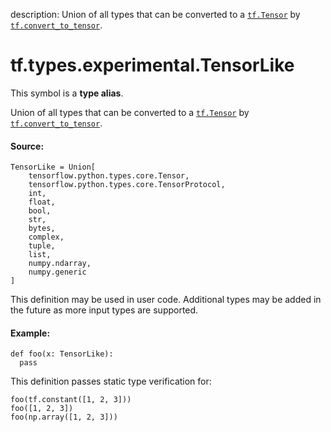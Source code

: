 description: Union of all types that can be converted to a <a href="../../../tf/Tensor.md"><code>tf.Tensor</code></a> by <a href="../../../tf/convert_to_tensor.md"><code>tf.convert_to_tensor</code></a>.

<div itemscope itemtype="http://developers.google.com/ReferenceObject">
<meta itemprop="name" content="tf.types.experimental.TensorLike" />
<meta itemprop="path" content="Stable" />
</div>

# tf.types.experimental.TensorLike

<!-- Insert buttons and diff -->
This symbol is a **type alias**.

Union of all types that can be converted to a <a href="../../../tf/Tensor.md"><code>tf.Tensor</code></a> by <a href="../../../tf/convert_to_tensor.md"><code>tf.convert_to_tensor</code></a>.

#### Source:

<pre class="devsite-click-to-copy prettyprint lang-py tfo-signature-link">
<code>TensorLike = Union[
    tensorflow.python.types.core.Tensor,
    tensorflow.python.types.core.TensorProtocol,
    int,
    float,
    bool,
    str,
    bytes,
    complex,
    tuple,
    list,
    numpy.ndarray,
    numpy.generic
]
</code></pre>



<!-- Placeholder for "Used in" -->

This definition may be used in user code. Additional types may be added
in the future as more input types are supported.

#### Example:



```
def foo(x: TensorLike):
  pass
```

This definition passes static type verification for:

```
foo(tf.constant([1, 2, 3]))
foo([1, 2, 3])
foo(np.array([1, 2, 3]))
```